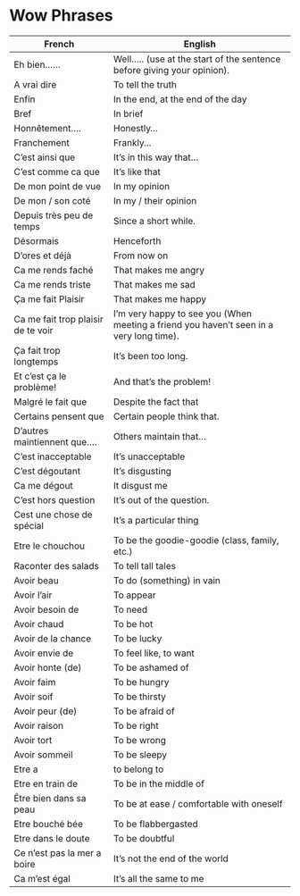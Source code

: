 # Wow Phrases

| French | English |
|------------------------------------|-----------------------------------------------------------------------------------------|
| Eh bien……                          | Well….. (use at the start of the sentence before giving your opinion).                  |
| A vrai dire                        | To tell the truth                                                                       |
| Enfin                              | In the end, at the end of the day                                                     |
| Bref                               | In brief                                                                                |
| Honnêtement….                      | Honestly…                                                                               |
| Franchement                        | Frankly…                                                                                |
| C’est ainsi que                    | It’s in this way that…                                                                  |
| C’est comme ca que                 | It’s like that                                                                          |
| De mon point de vue                | In my opinion                                                                           |
| De mon / son coté                  | In my / their opinion                                                                   |
| Depuis très peu de temps           | Since a short while.                                                                    |
| Désormais                          | Henceforth                                                                              |
| D’ores et déjà                     | From now on                                                                             |
| Ca me rends faché                  | That makes me angry                                                                     |
| Ca me rends triste                 | That makes me sad                                                                       |
| Ça me fait Plaisir                 | That makes me happy                                                                     |
| Ca me fait trop plaisir de te voir | I’m very happy to see you (When meeting a friend you haven’t seen in a very long time). |
| Ça fait trop longtemps             | It’s been too long.                                                                     |
| Et c’est ça le problème!           | And that’s the problem!                                                                 |
| Malgré le fait que                 | Despite the fact that                                                                   |
| Certains pensent que               | Certain people think that.                                                              |
| D’autres maintiennent que….        | Others maintain that…                                                                   |
| C’est inacceptable                 | It’s unacceptable                                                                       |
| C’est dégoutant                    | It’s disgusting                                                                         |
| Ca me dégout                       | It disgust me                                                                           |
| C’est hors question                | It’s out of the question.                                                               |
| Cest une chose de spécial          | It’s a particular thing                                                                 |
| Etre le chouchou                   | To be the goodie-goodie (class, family, etc.)                                         |
| Raconter des salads                | To tell tall tales                                                                      |
| Avoir beau                         | To do (something) in vain                                                               |
| Avoir l’air                        | To appear                                                                               |
| Avoir besoin de                    | To need                                                                                 |
| Avoir chaud                        | To be hot                                                                               |
| Avoir de la chance                 | To be lucky                                                                             |
| Avoir envie de                     | To feel like, to want                                                                 |
| Avoir honte (de)                   | To be ashamed of                                                                        |
| Avoir faim                         | To be hungry                                                                            |
| Avoir soif                         | To be thirsty                                                                           |
| Avoir peur (de)                    | To be afraid of                                                                         |
| Avoir raison                       | To be right                                                                             |
| Avoir tort                         | To be wrong                                                                             |
| Avoir sommeil                      | To be sleepy                                                                            |
| Etre a                             | to belong to                                                                            |
| Etre en train de                   | To be in the middle of                                                                  |
| Être bien dans sa peau             | To be at ease / comfortable with oneself                                                |
| Etre bouché bée                    | To be flabbergasted                                                                     |
| Etre dans le doute                 | To be doubtful                                                                          |
| Ce n’est pas la mer a boire        | It’s not the end of the world                                                           |
| Ca m’est égal                      | It’s all the same to me                                                                 |

